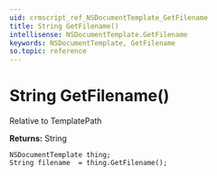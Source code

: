 ```yaml
---
uid: crmscript_ref_NSDocumentTemplate_GetFilename
title: String GetFilename()
intellisense: NSDocumentTemplate.GetFilename
keywords: NSDocumentTemplate, GetFilename
so.topic: reference
---
```


# String GetFilename()

Relative to TemplatePath

**Returns:** String

```crmscript
NSDocumentTemplate thing;
String filename  = thing.GetFilename();
```

